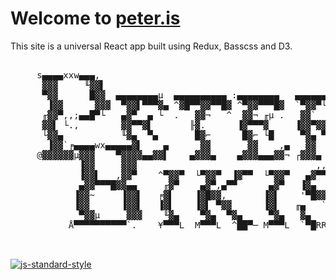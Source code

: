 # Welcome to [peter.is](http://peter.is)

This site is a universal React app built using Redux, Basscss and D3.

<pre>

     s▄▄▄▄xxw▄▄▄,
      ▓▓▓     ╙▓▓▌
      ▀▓▓      █▓▓  ▄▄▄▄▄▄▄▄µ  ▄▄▄▄▄▄▄▄▄▄ :▄▄▄▄▄▄▄▄   ▄▄▄▄▄▄▄,     ▄▄▄▄▄    ▄▄▄▄
       ▐▓▓      ▓▓▓  ▀▓▓▌▀▀▀▓▄ ^▓█▀▀▓▓▀▀█▓ ^▀▓▓▀▀▀█▓  `▀▓▓▀└▀▀▓▄   `▀▓▓█   ,▓█└▀▓▌
      ╓▓▓▀,,;▄▄█▀└   ▄▓▀  ▄ └  .   ▓▓¬   ^  ▓▓¬ ╓µ .   ▓▓`   ▄▓▀    ▄▓▀   ╫▓▌,  ▀~
      ▓▓▌ └.,        ▓▓▀▀▓▌       ╟▓.      ▐▓▀▀▀▓     ▐▓▓▀▓▓▌└     ▐▓▌     ▀▀▓▓▓▄
      └▓▓▄           ╙▓▄  ▀▄       █▓⌐      █▓⌐ └█     ▀▓▄ ▀▓▓      ▀▓▄       └▀▓▓
       ▐▓▓`╒▄▄▄▄wx▄▄▄▄▄▓▌    ▄      ▓▓       ▓▓    ,▄   ▓▓   ▀▓▄     ▓▓`   ▓`    ▓▓
     @▓▓▓▓▓▓µ▓▓▓    ▀▓▓▓▓▄▄▓▓▌    ▄▓▓▓▄    ▄▓▓▓▄▄▄▓▓¬ ┌▓▓▓▄   ▀▓▓▄ ╒▄▓▓▄   ▀█▄▄▄█▀
             ▐▓▓     ▓▓▓                                  ,,
             ▐▓▓▌   ,▓▓▀    ^▀▓▓▀  └▀▓▓▀  ▐▓▀▀  └▀▓▓▀   ▄▓▀▀▀▓─
             ▄▓▓▀▀▀█▓▓▄▄     ╓▓▀    ▄▓▀,▄▀▀      ▄▓▀   ▐▓▄   ▀
            ▐▓▓~     ▐▓▓▌   ╒▓▌    ▐▓█▓▓,       ▐▓▌    '▀█▓▓▄
            ▐▓▓      ▐▓▓▌   ▐▓▌    ▐▓▌ ▀▓▓      ▐▓▌   ╓▄   `▓▓
             ▀▓▓µ     ▓▓▓    ╙▓▄    ▀▓▄  ▀▓▄     ▀▓▄   ▓▄    ▀▓
           Å▀▀▀▀▀▀▀▀▀▀`.    ¥▀▀▀L  M▀▀▀L  ^██▀─ M▀▀▀L  `▀█RR▀▀.


</pre>

[![js-standard-style](https://cdn.rawgit.com/feross/standard/master/badge.svg)](https://github.com/feross/standard)
